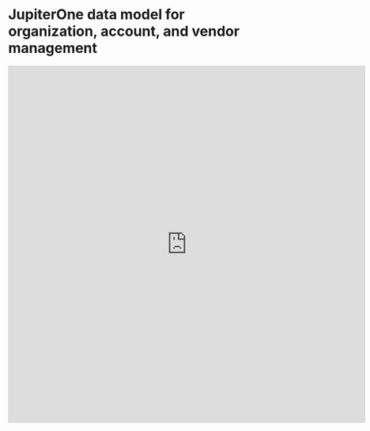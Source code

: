 # JupiterOne data model for organization, account, and vendor management

<iframe src="https://my.mindnode.com/psVR51FTAHPfg12yaCF3KhbYSQ8Y5cw3Nd5ydtRW/em#161,-270,-2" frameborder="0" marginheight="0" marginwidth="0" style="border: 1px solid rgb(204, 204, 204); width: 720px; height: 720px;" onmousewheel=""></iframe>